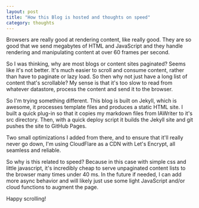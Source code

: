 ```yaml
---
layout: post
title: "How this Blog is hosted and thoughts on speed"
category: thoughts
---
```


Browsers are really good at rendering content, like really good. They are so good that we send megabytes of HTML and JavaScript and they handle rendering and manipulating content at over 60 frames per second. 
 
So I was thinking, why are most blogs or content sites paginated? Seems like it's not better. It's much easier to scroll and consume content, rather than have to paginate or lazy load. So then why not just have a long list of content that's scrollable? My sense is that it's too slow to read from whatever datastore, process the content and send it to the browser.

So I'm trying something different. This blog is built on Jekyll, which is awesome, it processes template files and produces a static HTML site. I built a quick plug-in so that it copies my markdown files from IAWriter to it's src directory. Then, with a quick deploy script it builds the Jekyll site and git pushes the site to GitHub Pages. 

Two small optimizations I added from there, and to ensure that it'll really never go down, I'm using CloudFlare as a CDN with Let's Encrypt, all seamless and reliable.

So why is this related to speed? Because in this case with simple css and little javascript, it's incredibly cheap to serve unpaginated content lists to the browser many times under 40 ms. In the future if needed, I can add more async behavior and will likely just use some light JavaScript and/or cloud functions to augment the page.

Happy scrolling!


